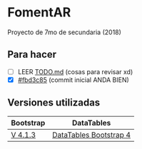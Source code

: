 # FomentAR

Proyecto de 7mo de secundaria (2018)

## Para hacer

- [ ] LEER [TODO.md](TODO.md "Cositas para revisar xd") (cosas para revisar xd)
- [x] [#fbd3c85](https://github.com/brindogabriel/FomentAR/commit/fbd3c854adb1441a2d90972b13c7eb889018b7d0 "Commit inicial para arreglar todo por si las moscas") (commit inicial ANDA BIEN)

## Versiones utilizadas

| Bootstrap                                                                                         | DataTables                                                                                           |
| ------------------------------------------------------------------------------------------------- | ---------------------------------------------------------------------------------------------------- |
| [V 4.1.3](https://getbootstrap.com/docs/4.1/getting-started/introduction/ "Version de Bootstrap") | [DataTables Bootstrap 4](https://datatables.net/examples/styling/bootstrap4 "Version de DataTables") |
